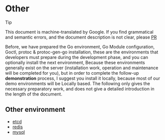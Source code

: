 # Other
> [!TIP]
> This document is machine-translated by Google. If you find grammatical and semantic errors, and the document description is not clear, please [PR](doc-contibute.md)

Before, we have prepared the Go environment, Go Module configuration, Goctl, protoc & protoc-gen-go installation, these are the environments that developers must prepare during the development phase, and you can optionally install the next environment,
Because these environments generally exist on the server (installation work, operation and maintenance will be completed for you), but in order to complete the follow-up **demonstration** process, I suggest you install it locally, because most of our demo environments will be Locally based.
The following only gives the necessary preparatory work, and does not give a detailed introduction in the length of the document.

## Other environment
* [etcd](https://etcd.io/docs/current/rfc/v3api/)
* [redis](https://redis.io/)
* [mysql](https://www.mysql.com/)
